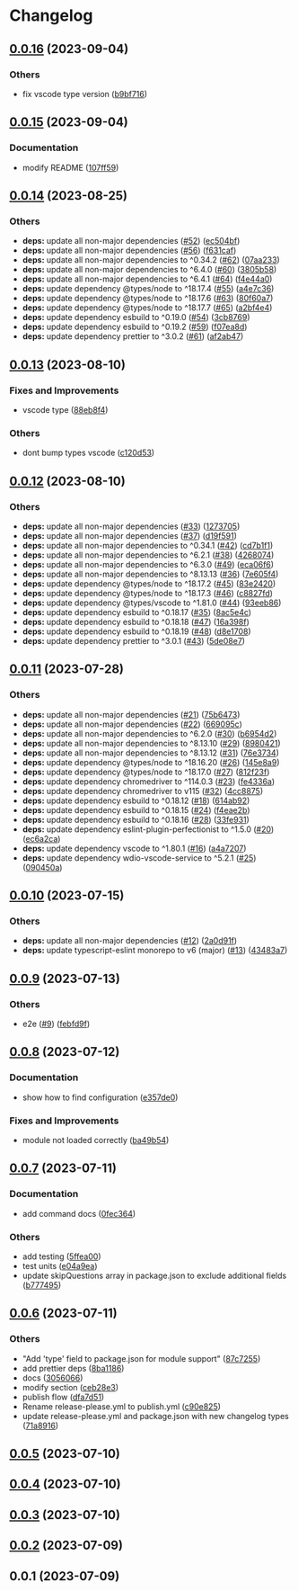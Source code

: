 # Changelog

## [0.0.16](https://github.com/bisquit/vscode-auto-colorize/compare/v0.0.15...v0.0.16) (2023-09-04)


### Others

* fix vscode type version ([b9bf716](https://github.com/bisquit/vscode-auto-colorize/commit/b9bf716b5ca8358b652bcc09ccdab393c1e253f5))

## [0.0.15](https://github.com/bisquit/vscode-auto-colorize/compare/v0.0.14...v0.0.15) (2023-09-04)


### Documentation

* modify README ([107ff59](https://github.com/bisquit/vscode-auto-colorize/commit/107ff59aa43b6b756f1494df78b09f268cea9011))

## [0.0.14](https://github.com/bisquit/vscode-auto-colorize/compare/v0.0.13...v0.0.14) (2023-08-25)


### Others

* **deps:** update all non-major dependencies ([#52](https://github.com/bisquit/vscode-auto-colorize/issues/52)) ([ec504bf](https://github.com/bisquit/vscode-auto-colorize/commit/ec504bfd1da7212c8464c4fe547238ed1f69d092))
* **deps:** update all non-major dependencies ([#56](https://github.com/bisquit/vscode-auto-colorize/issues/56)) ([f631caf](https://github.com/bisquit/vscode-auto-colorize/commit/f631caf1d65583b627b2fa8d220c8be190291e85))
* **deps:** update all non-major dependencies to ^0.34.2 ([#62](https://github.com/bisquit/vscode-auto-colorize/issues/62)) ([07aa233](https://github.com/bisquit/vscode-auto-colorize/commit/07aa2337dc1c0d2042be4859696a338d9101cfb1))
* **deps:** update all non-major dependencies to ^6.4.0 ([#60](https://github.com/bisquit/vscode-auto-colorize/issues/60)) ([3805b58](https://github.com/bisquit/vscode-auto-colorize/commit/3805b5885fc5203b8ac6f45deaac2672e31b72aa))
* **deps:** update all non-major dependencies to ^6.4.1 ([#64](https://github.com/bisquit/vscode-auto-colorize/issues/64)) ([f4e44a0](https://github.com/bisquit/vscode-auto-colorize/commit/f4e44a04c3fa23fba5b0d4c66e1194ae1c22997c))
* **deps:** update dependency @types/node to ^18.17.4 ([#55](https://github.com/bisquit/vscode-auto-colorize/issues/55)) ([a4e7c36](https://github.com/bisquit/vscode-auto-colorize/commit/a4e7c3643fd853670968e091ab28bd06b35f93fa))
* **deps:** update dependency @types/node to ^18.17.6 ([#63](https://github.com/bisquit/vscode-auto-colorize/issues/63)) ([80f60a7](https://github.com/bisquit/vscode-auto-colorize/commit/80f60a7f11140497c6afa12ffeecb51aa49cf474))
* **deps:** update dependency @types/node to ^18.17.7 ([#65](https://github.com/bisquit/vscode-auto-colorize/issues/65)) ([a2bf4e4](https://github.com/bisquit/vscode-auto-colorize/commit/a2bf4e436e89fdea8cc286a5e50be0b4b9d90202))
* **deps:** update dependency esbuild to ^0.19.0 ([#54](https://github.com/bisquit/vscode-auto-colorize/issues/54)) ([3cb8769](https://github.com/bisquit/vscode-auto-colorize/commit/3cb8769a932afa7d541c01e95cf29b85c39636a5))
* **deps:** update dependency esbuild to ^0.19.2 ([#59](https://github.com/bisquit/vscode-auto-colorize/issues/59)) ([f07ea8d](https://github.com/bisquit/vscode-auto-colorize/commit/f07ea8d100de039411736a7fb4eefb00eb7c583a))
* **deps:** update dependency prettier to ^3.0.2 ([#61](https://github.com/bisquit/vscode-auto-colorize/issues/61)) ([af2ab47](https://github.com/bisquit/vscode-auto-colorize/commit/af2ab47045f55bf95f9ca5d4a5fd0987759a5654))

## [0.0.13](https://github.com/bisquit/vscode-auto-colorize/compare/v0.0.12...v0.0.13) (2023-08-10)


### Fixes and Improvements

* vscode type ([88eb8f4](https://github.com/bisquit/vscode-auto-colorize/commit/88eb8f476bd5c70dc31040cac31bed9c4d4ef959))


### Others

* dont bump types vscode ([c120d53](https://github.com/bisquit/vscode-auto-colorize/commit/c120d53a6e1e8e4faacc7b0ab83f0f91c6e95ba5))

## [0.0.12](https://github.com/bisquit/vscode-auto-colorize/compare/v0.0.11...v0.0.12) (2023-08-10)


### Others

* **deps:** update all non-major dependencies ([#33](https://github.com/bisquit/vscode-auto-colorize/issues/33)) ([1273705](https://github.com/bisquit/vscode-auto-colorize/commit/1273705df53a7abddce33723a432568dbeff6a81))
* **deps:** update all non-major dependencies ([#37](https://github.com/bisquit/vscode-auto-colorize/issues/37)) ([d19f591](https://github.com/bisquit/vscode-auto-colorize/commit/d19f591e9c7dd5ac25d950a8fed0d6bff8b9492b))
* **deps:** update all non-major dependencies to ^0.34.1 ([#42](https://github.com/bisquit/vscode-auto-colorize/issues/42)) ([cd7b1f1](https://github.com/bisquit/vscode-auto-colorize/commit/cd7b1f1a35dca754b131f7e4ea2e23ba09cf98eb))
* **deps:** update all non-major dependencies to ^6.2.1 ([#38](https://github.com/bisquit/vscode-auto-colorize/issues/38)) ([4268074](https://github.com/bisquit/vscode-auto-colorize/commit/4268074a19a4a9f62cd42945de34e1d1a62b174d))
* **deps:** update all non-major dependencies to ^6.3.0 ([#49](https://github.com/bisquit/vscode-auto-colorize/issues/49)) ([eca06f6](https://github.com/bisquit/vscode-auto-colorize/commit/eca06f6ec2e5c1c22a49842f3d6643ac44bf3b3a))
* **deps:** update all non-major dependencies to ^8.13.13 ([#36](https://github.com/bisquit/vscode-auto-colorize/issues/36)) ([7e605f4](https://github.com/bisquit/vscode-auto-colorize/commit/7e605f48d9def3235dd219882aa8372fcaf21aa7))
* **deps:** update dependency @types/node to ^18.17.2 ([#45](https://github.com/bisquit/vscode-auto-colorize/issues/45)) ([83e2420](https://github.com/bisquit/vscode-auto-colorize/commit/83e242091763f9893181d3c1d3afc2199c46e88c))
* **deps:** update dependency @types/node to ^18.17.3 ([#46](https://github.com/bisquit/vscode-auto-colorize/issues/46)) ([c8827fd](https://github.com/bisquit/vscode-auto-colorize/commit/c8827fd5aed790c1f32e4618463f73ec98f03cdf))
* **deps:** update dependency @types/vscode to ^1.81.0 ([#44](https://github.com/bisquit/vscode-auto-colorize/issues/44)) ([93eeb86](https://github.com/bisquit/vscode-auto-colorize/commit/93eeb86a33f464a33846257702df7a33eb7d8744))
* **deps:** update dependency esbuild to ^0.18.17 ([#35](https://github.com/bisquit/vscode-auto-colorize/issues/35)) ([8ac5e4c](https://github.com/bisquit/vscode-auto-colorize/commit/8ac5e4c80fdb9878d8b5d83a55f93499875dc389))
* **deps:** update dependency esbuild to ^0.18.18 ([#47](https://github.com/bisquit/vscode-auto-colorize/issues/47)) ([16a398f](https://github.com/bisquit/vscode-auto-colorize/commit/16a398f4f8d5b7bfb0e0fbf8da6b5789c8a686b0))
* **deps:** update dependency esbuild to ^0.18.19 ([#48](https://github.com/bisquit/vscode-auto-colorize/issues/48)) ([d8e1708](https://github.com/bisquit/vscode-auto-colorize/commit/d8e17089b9a986e42dd03c5f94f71053cd556f1c))
* **deps:** update dependency prettier to ^3.0.1 ([#43](https://github.com/bisquit/vscode-auto-colorize/issues/43)) ([5de08e7](https://github.com/bisquit/vscode-auto-colorize/commit/5de08e75429b0627e23c63152a73da72bc60b20b))

## [0.0.11](https://github.com/bisquit/vscode-auto-colorize/compare/v0.0.10...v0.0.11) (2023-07-28)


### Others

* **deps:** update all non-major dependencies ([#21](https://github.com/bisquit/vscode-auto-colorize/issues/21)) ([75b6473](https://github.com/bisquit/vscode-auto-colorize/commit/75b64733e9f6520f600b7ad35ca6a2077f170b0a))
* **deps:** update all non-major dependencies ([#22](https://github.com/bisquit/vscode-auto-colorize/issues/22)) ([669095c](https://github.com/bisquit/vscode-auto-colorize/commit/669095c1101c6f783ef333e9a734e24082961956))
* **deps:** update all non-major dependencies to ^6.2.0 ([#30](https://github.com/bisquit/vscode-auto-colorize/issues/30)) ([b6954d2](https://github.com/bisquit/vscode-auto-colorize/commit/b6954d2db97bd3b50512ad1795163e338f8aa7ac))
* **deps:** update all non-major dependencies to ^8.13.10 ([#29](https://github.com/bisquit/vscode-auto-colorize/issues/29)) ([8980421](https://github.com/bisquit/vscode-auto-colorize/commit/8980421ad294939becd4547bd46b8c4b82a773d7))
* **deps:** update all non-major dependencies to ^8.13.12 ([#31](https://github.com/bisquit/vscode-auto-colorize/issues/31)) ([76e3734](https://github.com/bisquit/vscode-auto-colorize/commit/76e373471e48cd69b403d79eb30efcb03866e145))
* **deps:** update dependency @types/node to ^18.16.20 ([#26](https://github.com/bisquit/vscode-auto-colorize/issues/26)) ([145e8a9](https://github.com/bisquit/vscode-auto-colorize/commit/145e8a9e394ad246b01d6a3afdabb2ec7d876d98))
* **deps:** update dependency @types/node to ^18.17.0 ([#27](https://github.com/bisquit/vscode-auto-colorize/issues/27)) ([812f23f](https://github.com/bisquit/vscode-auto-colorize/commit/812f23f4f489482646a70af210e92b05bbcbdcd4))
* **deps:** update dependency chromedriver to ^114.0.3 ([#23](https://github.com/bisquit/vscode-auto-colorize/issues/23)) ([fe4336a](https://github.com/bisquit/vscode-auto-colorize/commit/fe4336a8489e4b1dc0554cffddf00ce7e8e1fc7e))
* **deps:** update dependency chromedriver to v115 ([#32](https://github.com/bisquit/vscode-auto-colorize/issues/32)) ([4cc8875](https://github.com/bisquit/vscode-auto-colorize/commit/4cc88759d6a38feafd75920be8aee96df34dea8b))
* **deps:** update dependency esbuild to ^0.18.12 ([#18](https://github.com/bisquit/vscode-auto-colorize/issues/18)) ([614ab92](https://github.com/bisquit/vscode-auto-colorize/commit/614ab923bf349c1c3c1b984d1625c7c3474b3e17))
* **deps:** update dependency esbuild to ^0.18.15 ([#24](https://github.com/bisquit/vscode-auto-colorize/issues/24)) ([f4eae2b](https://github.com/bisquit/vscode-auto-colorize/commit/f4eae2bc4d5400af203c5f6789f097a4c3662069))
* **deps:** update dependency esbuild to ^0.18.16 ([#28](https://github.com/bisquit/vscode-auto-colorize/issues/28)) ([33fe931](https://github.com/bisquit/vscode-auto-colorize/commit/33fe931abf3d80b9a1dcf6acc1d4dcdecbd7d057))
* **deps:** update dependency eslint-plugin-perfectionist to ^1.5.0 ([#20](https://github.com/bisquit/vscode-auto-colorize/issues/20)) ([ec6a2ca](https://github.com/bisquit/vscode-auto-colorize/commit/ec6a2cadf67dacc3fc2f1755d655cd195f5eca09))
* **deps:** update dependency vscode to ^1.80.1 ([#16](https://github.com/bisquit/vscode-auto-colorize/issues/16)) ([a4a7207](https://github.com/bisquit/vscode-auto-colorize/commit/a4a72074557fabd8aa3e56658a657c645aac7c07))
* **deps:** update dependency wdio-vscode-service to ^5.2.1 ([#25](https://github.com/bisquit/vscode-auto-colorize/issues/25)) ([090450a](https://github.com/bisquit/vscode-auto-colorize/commit/090450a3f20cc25d3bb81291c7fc257565a36af6))

## [0.0.10](https://github.com/bisquit/vscode-auto-colorize/compare/v0.0.9...v0.0.10) (2023-07-15)


### Others

* **deps:** update all non-major dependencies ([#12](https://github.com/bisquit/vscode-auto-colorize/issues/12)) ([2a0d91f](https://github.com/bisquit/vscode-auto-colorize/commit/2a0d91f827e7e60ec112350afa5dcfcbdc20e219))
* **deps:** update typescript-eslint monorepo to v6 (major) ([#13](https://github.com/bisquit/vscode-auto-colorize/issues/13)) ([43483a7](https://github.com/bisquit/vscode-auto-colorize/commit/43483a71b3add97c62ac42d323c521b2a41d5712))

## [0.0.9](https://github.com/bisquit/vscode-auto-colorize/compare/v0.0.8...v0.0.9) (2023-07-13)


### Others

* e2e ([#9](https://github.com/bisquit/vscode-auto-colorize/issues/9)) ([febfd9f](https://github.com/bisquit/vscode-auto-colorize/commit/febfd9ff29ed022e5eb7ebc5f3f1cae35d153e2a))

## [0.0.8](https://github.com/bisquit/vscode-auto-colorize/compare/v0.0.7...v0.0.8) (2023-07-12)


### Documentation

* show how to find configuration ([e357de0](https://github.com/bisquit/vscode-auto-colorize/commit/e357de0c09f28293ca761ca12b0d28ff3780ba4b))


### Fixes and Improvements

* module not loaded correctly ([ba49b54](https://github.com/bisquit/vscode-auto-colorize/commit/ba49b549ab3c3a2b311a7775473ab462f5c1c77b))

## [0.0.7](https://github.com/bisquit/vscode-auto-colorize/compare/v0.0.6...v0.0.7) (2023-07-11)


### Documentation

* add command docs ([0fec364](https://github.com/bisquit/vscode-auto-colorize/commit/0fec364bfd056e6d4571a58ad24ca5662b3b6b8e))


### Others

* add testing ([5ffea00](https://github.com/bisquit/vscode-auto-colorize/commit/5ffea0048a53765df97e883e3f2be31e88f6dff7))
* test units ([e04a9ea](https://github.com/bisquit/vscode-auto-colorize/commit/e04a9ea44b04002384299b8eeeb1766c8a1d9986))
* update skipQuestions array in package.json to exclude additional fields ([b777495](https://github.com/bisquit/vscode-auto-colorize/commit/b7774952b1535a488e1a5c163dd1df01d5f0ac6f))

## [0.0.6](https://github.com/bisquit/vscode-auto-colorize/compare/v0.0.5...v0.0.6) (2023-07-11)

### Others

- "Add 'type' field to package.json for module support" ([87c7255](https://github.com/bisquit/vscode-auto-colorize/commit/87c7255301797520663ac6b504156cc261a88caa))
- add prettier deps ([8ba1186](https://github.com/bisquit/vscode-auto-colorize/commit/8ba1186f27f2ad162e09d44986a3a2a4e5a92527))
- docs ([3056066](https://github.com/bisquit/vscode-auto-colorize/commit/3056066e2ca37b795748c7d43c6cab8c4ecaae1c))
- modify section ([ceb28e3](https://github.com/bisquit/vscode-auto-colorize/commit/ceb28e3fabc8b9c64e372ae8956a8f80e5307872))
- publish flow ([dfa7d51](https://github.com/bisquit/vscode-auto-colorize/commit/dfa7d5151948188beca2b618d40c51bef7a82b54))
- Rename release-please.yml to publish.yml ([c90e825](https://github.com/bisquit/vscode-auto-colorize/commit/c90e825ce4dc8db356cce96088447493b5359e15))
- update release-please.yml and package.json with new changelog types ([71a8916](https://github.com/bisquit/vscode-auto-colorize/commit/71a891667ae6df167eca87aed62e21dbedf69902))

## [0.0.5](https://github.com/bisquit/vscode-auto-colorize/compare/v0.0.4...v0.0.5) (2023-07-10)

## [0.0.4](https://github.com/bisquit/vscode-auto-colorize/compare/v0.0.3...v0.0.4) (2023-07-10)

## [0.0.3](https://github.com/bisquit/vscode-auto-colorize/compare/v0.0.2...v0.0.3) (2023-07-10)

## [0.0.2](https://github.com/bisquit/vscode-auto-colorize/compare/v0.0.1...v0.0.2) (2023-07-09)

## 0.0.1 (2023-07-09)

